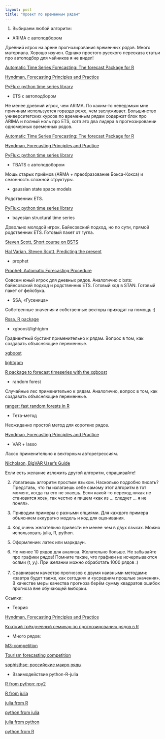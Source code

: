 ```yaml
---
layout: post
title: "Проект по временным рядам"
---
```



1. Выбираем любой алгоритм:

* ARIMA с автоподбором

Древний игрок на арене прогнозирования временных рядов. Много материала. Хорошо изучен. Однако простого русского пересказа статьи про автоподбор для чайников я не видел!

[Automatic Time Series Forecasting: The forecast Package for R](https://www.jstatsoft.org/article/view/v027i03)

[Hyndman, Forecasting Principles and Practice](http://robjhyndman.com/uwafiles/fpp-notes.pdf)

[PyFlux: python time series library](http://www.pyflux.com)

* ETS с автоподбором

Не менее древний игрок, чем ARIMA. По каким-то неведомым мне причинам используется гораздо реже, чем заслуживает. Большинство университетских курсов по временным рядам содержат блок про ARIMA и полный ноль про ETS, хотя это два лидера в прогнозировании одномерных временных рядов.  

[Automatic Time Series Forecasting: The forecast Package for R](https://www.jstatsoft.org/article/view/v027i03)

[Hyndman, Forecasting Principles and Practice](http://robjhyndman.com/uwafiles/fpp-notes.pdf)

[PyFlux: python time series library](http://www.pyflux.com)

* TBATS с автоподобором

Мощь старых приёмов (ARMA + преобразование Бокса-Кокса) и сезонность сложной структуры.

* gaussian state space models

Родственник ETS.

[PyFlux: python time series library](http://www.pyflux.com)

* bayesian structural time series

Довольно молодой игрок. Байесовский подход, но по сути, прямой родственник ETS. Готовый пакет от гугла.

[Steven Scott, Short course on BSTS](https://sites.google.com/site/stevethebayesian/googlepageforstevenlscott/course-and-seminar-materials/bsts-bayesian-structural-time-series)

[Hal Varian, Steven Scott, Predicting the present](http://people.ischool.berkeley.edu/~hal/Papers/2013/pred-present-with-bsts.pdf)

* prophet

[Prophet: Automatic Forecasting Procedure](https://github.com/facebookincubator/prophet)

Совсем юный игрок для дневных рядов. Аналогично с bsts: байесовский подход и родственник ETS. Готовый код в STAN. Готовый пакет от фейсбука.

* SSA, «Гусеница»

Собственные значения и собственные векторы приходят на помощь :)

[Rssa, R package](https://cran.r-project.org/web/packages/Rssa/)


* xgboost/lightgbm

Градиентный бустинг применительно к рядам. Вопрос в том, как создавать объясняющие переменные. 

[xgboost](https://xgboost.readthedocs.io/en/latest/)

[lightgbm](https://github.com/Microsoft/LightGBM)

[R package to forecast timeseries with the xgboost](http://ellisp.github.io/blog/2016/11/06/forecastxgb)

* random forest

Случайные лес применительно к рядам. Аналогично, вопрос в том, как создавать объясняющие переменные. 

[ranger: fast random forests in R](https://www.jstatsoft.org/article/view/v077i01)

* Тета-метод

Неожиданно простой метод для коротких рядов.

[Hyndman, Forecasting Principles and Practice](http://robjhyndman.com/uwafiles/fpp-notes.pdf)

* VAR + lasso

Лассо применительно к векторным авторегрессиям. 

[Nicholson, BigVAR User’s Guide](http://www.wbnicholson.com/BigVAR.pdf)


Если есть желание изложить другой алгоритм, спрашивайте!

2. Излагаешь алгоритм простым языком. Насколько подробно писать? Представь, что ты излагаешь себе самому этот алгоритм в тот момент, когда ты его не знаешь. Если какой-то переход  никак не становится ясен, так честно и пишем «как из ... следует ... я не понял». 

3. Приводим примеры с разными опциями. Для каждого примера объясняем аккуратно модель и код для оценивания.

4. Код очень желательно привести не менее чем в двух языках. Можно использовать julia, R, python. 

5. Оформление: латех или маркдаун.

6. Не менее 10 рядов для анализа. Желательно больше. Не забывайте про графики рядов! Помните также, что графики не исчерпываются осями (t, $y_t$). При желании можно обработать 1000 рядов :) 

7. Сравниваем качество прогнозов с двумя наивными методами: «завтра будет также, как сегодня» и «усредним прошлые значения». В качестве меры качества прогноза берём сумму квадратов ошибок прогноза вне обучающей выборки.


Ссылки:

* Теория

[Hyndman, Forecasting Principles and Practice](http://robjhyndman.com/uwafiles/fpp-notes.pdf)

[Краткий трёхдневный семинар по прогнозированию рядов в R](http://robjhyndman.com/eindhoven/)


* Много рядов:

[M3-competition](https://forecasters.org/resources/time-series-data/m3-competition/)

[Tourism forecasting competition](https://cran.r-project.org/web/packages/Tcomp/vignettes/tourism-comp.html)

[sophisthse: российские макро ряды](https://github.com/bdemeshev/sophisthse)


* Взаимодействие python-R-julia

[R from python: rpy2](http://blog.yhat.com/posts/rpy2-combing-the-power-of-r-and-python.html)

[R from julia](https://github.com/JuliaInterop/RCall.jl)

[julia from R](https://github.com/armgong/RJulia)

[python from julia](https://github.com/JuliaPy/PyCall.jl)

[julia from python](https://github.com/JuliaPy/pyjulia)

[python from R](https://www.r-bloggers.com/calling-python-from-r-with-rpython/)


